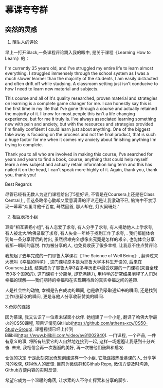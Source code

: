# 慕课夸夸群

## 突然的灵感

1. 陌生人的评论

早上一打开Slack,一条课程评论跳入我的眼中, 是关于课程《Learning How to Learn》的：

I'm currently 35 years old, and I've struggled my entire life to learn almost everything.  I struggled immensely through the school system as I was a much slower learner than the majority of the students, I am easily distracted and often drift off while studying.  A classroom setting just isn't conducive to how I need to learn new material and subjects.

This course and all of it's quality researched, proven material and strategies on learning is a complete game changer for me.  I can honestly say this is the first time in my life that I've gone through a course and actually retained the majority of it.  I know for most people this isn't a life changing experience, but for me it truly is.  I've always associated learning something new with pain and anxiety, but with the resources and strategies provided I'm finally confident I could learn just about anything.  One of the biggest take away is focusing on the process and not the final product, that is such a huge factor for me when it comes my anxiety about finishing anything I'm trying to complete.  

Thank you to all who are involved in making this course, I've searched for years and years to find a book, course, anything that could help myself learn a new subject and actually retain information long term and this has nailed it on the head, I can't speak more highly of it.
Again, thank you, thank you, thank you!

Best Regards 

尽管已经有无数人为这门课程给出了5星好评, 不管是在Coursera上还是在Class Central上, 但这条略带心酸却又爱意满满的评论还是让我激动不已, 脑海中不禁浮现一幕幕"众里寻他千百度, 蓦然回首, 那人却在, 灯火阑珊处."

2. 相互表扬小组

豆瓣"相互表扬小组", 有人恋爱了求夸, 有人分手了求夸, 有人捐助他人上学求夸, 有人被北大/哈佛录取了求夸, 有人失业一年终于找到工作了求夸, . 我们都能体会到每一条分享背后的付出, 虽然很难完全想像出究竟是怎样的艰辛, 也能体会分享者那一瞬间的喜悦. 作为被分享的人, 也免费收获了很多幸福, 让我忍不住点赞评论. 

我想起了去年完成的一门耶鲁大学课程《The Science of Well Being》, 翻译过来大概叫《幸福的科学》, 这门课程原本是为耶鲁大学本科生开设的, 后来在Coursera上线, 结果成为了耶鲁大学3百多年历史中最受欢迎的一门课程(来自全球150多个国家的). 这门课程十分简单, 却充满魅力, 用科学的研究结果阐释了人们对幸福的误解——我们期待的幸福和在实现期待后的真实幸福之间的差距. 

人是社会性的动物, 幸福是告白成功的瞬间, 也是收到录取通知书的瞬间, 还是找到工作/涨薪水的瞬间, 更是与他人分享收获赞美的瞬间. 

3.奇妙的连接

因为慕课, 我又认识了一位素未谋面小伙伴. 她组建了一个小组, 翻译了哈佛大学最火的CS50课程, 项目详情见GitHub(https://github.com/athena-xcy/CS50-Study-Group), 课程视频已经上传到Bilibili(https://www.bilibili.com/video/av81002940). 一门课程, 一个产品, 一件有意义的事, 将所有热爱它的人自然地连接到一起, 这样一场邂逅让我感到十分兴奋. 未来, 我相信会再一次邂逅的美好, 再一次被他们鼓舞和启发. 

仓促的决定 
于是此刻突发奇想创建这样一个小组, 它能连接热爱慕课的人, 分享学习的收获, 获得他人的反馈. 目前为微信群和Github Repo, 微信方便及时沟通, Github方便内容的实时反馈. 

希望它成为一个温暖的角落, 让求索的人不停止探索和分享的脚步.
